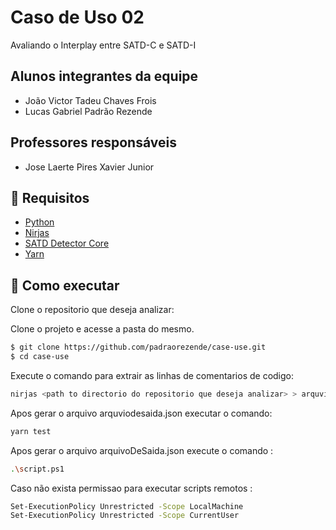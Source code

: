 # Caso de Uso 02

Avaliando o Interplay entre SATD-C e SATD-I

## Alunos integrantes da equipe

* João Victor Tadeu Chaves Frois
* Lucas Gabriel Padrão Rezende

## Professores responsáveis

* Jose Laerte Pires Xavier Junior

## 🔖 Requisitos

- [Python](https://www.python.org/downloads/)
- [Nirjas](https://github.com/fossology/Nirjas)
- [SATD Detector Core](https://github.com/Tbabm/SATDDetector-Core)
- [Yarn](https://yarnpkg.com/)

## 🚀 Como executar

Clone o repositorio que deseja analizar:

Clone o projeto e acesse a pasta do mesmo.

```bash
$ git clone https://github.com/padraorezende/case-use.git
$ cd case-use
```

Execute o comando para extrair as linhas de comentarios de codigo:

```bash
nirjas <path to directorio do repositorio que deseja analizar> > arquviodesaida.json
```

Apos gerar o arquivo arquviodesaida.json executar o comando:

```bash
yarn test
```

Apos gerar o arquivo arquivoDeSaida.json execute o comando :

```bash
.\script.ps1
```

Caso não exista permissao para executar scripts remotos :

```bash
Set-ExecutionPolicy Unrestricted -Scope LocalMachine
Set-ExecutionPolicy Unrestricted -Scope CurrentUser
```
